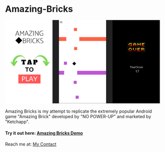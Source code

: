 # Amazing-Bricks

![Amazing Bricks Thumbnail](https://github.com/SourabhPati/Amazing-Bricks/blob/master/AB.png)

Amazing Bricks is my attempt to replicate the extremely popular Android game "Amazing Brick" developed by "NO POWER-UP" and marketed by "Ketchapp".

#### Try it out here: [Amazing Bricks Demo](http://sourabhpati.ml/AmazingBricks)

Reach me at: [My Contact](http://sourabhpati.ml/#contact)
